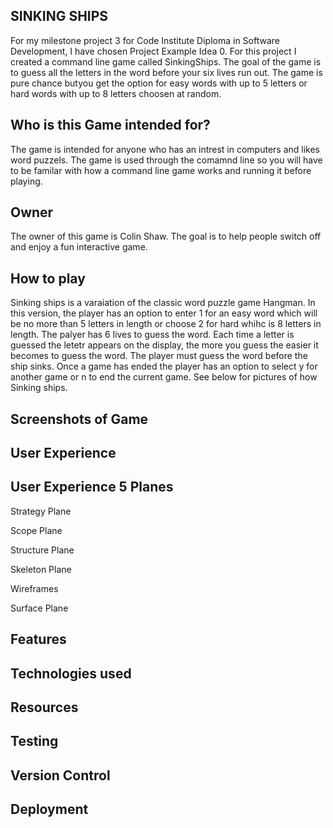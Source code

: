 SINKING SHIPS
--
For my milestone project 3 for Code Institute Diploma in Software Development, I have chosen Project Example Idea 0. For this project I created a command line game called SinkingShips. The goal of the game is to guess all the letters in the word before your six lives run out. The game is pure chance butyou get the option for easy words with up to 5 letters or hard words with up to 8 letters choosen at random. 

Who is this Game intended for?
--

The game is intended for anyone who has an intrest in computers and likes word puzzels. The game is used through the comamnd line so you will have to be familar with how a command line game works and running it before playing.

Owner
--
The owner of this game is Colin Shaw. The goal is to help people switch off and enjoy a fun interactive game.

How to play
--
Sinking ships is a varaiation of the classic word puzzle game Hangman. In this version, the player has an option to enter 1 for an easy word which will be no more than 5 letters in length or choose 2 for hard whihc is 8 letters in length. The palyer has 6 lives to guess the word. Each time a letter is guessed the letetr appears on the display, the more you guess the easier it becomes to guess the word. The player must guess the word before the ship sinks. Once a game has ended the player has an option to select y for another game or n to end the current game. See below for pictures of how Sinking ships. 

Screenshots of Game
--


User Experience
--

User Experience 5 Planes
--

Strategy Plane

Scope Plane

Structure Plane

Skeleton Plane

Wireframes

Surface Plane

Features
--

Technologies used
--

Resources
--

Testing
--

Version Control
--

Deployment
--

